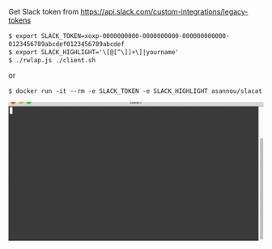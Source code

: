 
Get Slack token from https://api.slack.com/custom-integrations/legacy-tokens

```
$ export SLACK_TOKEN=xoxp-0000000000-0000000000-000000000000-0123456789abcdef0123456789abcdef
$ export SLACK_HIGHLIGHT='\[@[^\]]+\]|yourname'
$ ./rwlap.js ./client.sh
```

or

```
$ docker run -it --rm -e SLACK_TOKEN -e SLACK_HIGHLIGHT asannou/slacat
```

![demo](chikuwa.gif)
